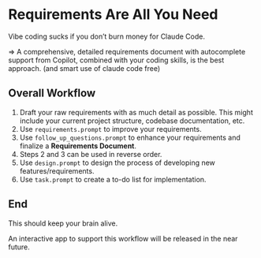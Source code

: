 # Requirements Are All You Need

Vibe coding sucks if you don’t burn money for Claude Code.

=> A comprehensive, detailed requirements document with autocomplete support from Copilot, combined with your coding skills, is the best approach. (and smart use of claude code free)

## Overall Workflow

1. Draft your raw requirements with as much detail as possible. This might include your current project structure, codebase documentation, etc.
2. Use `requirements.prompt` to improve your requirements.
3. Use `follow_up_questions.prompt` to enhance your requirements and finalize a **Requirements Document**.
4. Steps 2 and 3 can be used in reverse order.
5. Use `design.prompt` to design the process of developing new features/requirements.
6. Use `task.prompt` to create a to-do list for implementation.


## End
This should keep your brain alive. 

An interactive app to support this workflow will be released in the near future.
